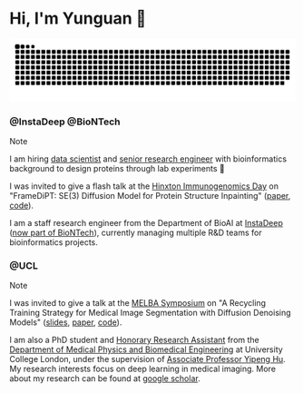 # Hi, I'm Yunguan 👋

<picture>
  <source media="(prefers-color-scheme: dark)" srcset="https://raw.githubusercontent.com/mathpluscode/mathpluscode/output/github-contribution-grid-snake-dark.svg">
  <source media="(prefers-color-scheme: light)" srcset="https://raw.githubusercontent.com/mathpluscode/mathpluscode/output/github-contribution-grid-snake.svg">
  <img alt="github contribution grid snake animation" src="https://raw.githubusercontent.com/mathpluscode/mathpluscode/output/github-contribution-grid-snake.svg">
</picture>

### @InstaDeep @BioNTech

> [!NOTE]
> I am hiring [data scientist](https://www.instadeep.com/job-offer/7212d1ab-c33e-45f6-ab2e-182c22539217/) and [senior research engineer](https://www.instadeep.com/job-offer/989646ef-7450-465f-88bb-d41ac739f8ad/) with bioinformatics background to design proteins through lab experiments 🧪
>
> I was invited to give a flash talk at the [Hinxton Immunogenomics Day](https://sites.google.com/view/hinxton-immunogenomics-2024/) on "FrameDiPT: SE(3) Diffusion Model for Protein Structure Inpainting" ([paper](https://www.biorxiv.org/content/10.1101/2023.11.21.568057v2), [code](https://github.com/instadeepai/FrameDiPT)).

I am a staff research engineer from the Department of BioAI at [InstaDeep](https://www.instadeep.com/) ([now part of BioNTech](https://www.instadeep.com/2023/07/biontech-completes-acquisition-of-instadeep/)), currently managing multiple R&D teams for bioinformatics projects.

### @UCL

> [!NOTE]
> I was invited to give a talk at the [MELBA Symposium](https://www.melba-journal.org/symposium.html) on "A Recycling Training Strategy for Medical Image Segmentation with Diffusion Denoising Models" ([slides](https://github.com/mathpluscode/ImgX-DiffSeg/blob/main/MELBA_Symposium_2024.pdf), [paper](https://www.melba-journal.org/papers/2023:016.html), [code](https://github.com/mathpluscode/ImgX-DiffSeg)).

I am also a PhD student and [Honorary Research Assistant](https://profiles.ucl.ac.uk/76116-yunguan-fu) from the [Department of Medical Physics and Biomedical Engineering](https://www.ucl.ac.uk/medical-physics-biomedical-engineering/) at University College London, under the supervision of [Associate Professor Yipeng Hu](https://profiles.ucl.ac.uk/5178-yipeng-hu). My research interests focus on deep learning in medical imaging. More about my research can be found at [google scholar](https://scholar.google.co.uk/citations?user=8Uicv-gAAAAJ&hl=en).

